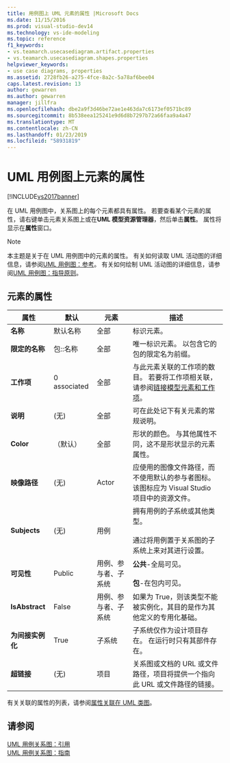 ```yaml
---
title: 用例图上 UML 元素的属性 |Microsoft Docs
ms.date: 11/15/2016
ms.prod: visual-studio-dev14
ms.technology: vs-ide-modeling
ms.topic: reference
f1_keywords:
- vs.teamarch.usecasediagram.artifact.properties
- vs.teamarch.usecasediagram.shapes.properties
helpviewer_keywords:
- use case diagrams, properties
ms.assetid: 2728fb26-a275-4fce-8a2c-5a78af6bee04
caps.latest.revision: 13
author: gewarren
ms.author: gewarren
manager: jillfra
ms.openlocfilehash: dbe2a9f3d46be72ae1e463da7c6173ef0571bc89
ms.sourcegitcommit: 8b538eea125241e9d6d8b7297b72a66faa9a4a47
ms.translationtype: MT
ms.contentlocale: zh-CN
ms.lasthandoff: 01/23/2019
ms.locfileid: "58931819"
---
```

# <a name="properties-of-elements-on-uml-use-case-diagrams"></a>UML 用例图上元素的属性
[!INCLUDE[vs2017banner](../includes/vs2017banner.md)]

在 UML 用例图中，关系图上的每个元素都具有属性。 若要查看某个元素的属性，请右键单击元素关系图上或在**UML 模型资源管理器**，然后单击**属性**。 属性将显示在**属性**窗口。  
  
> [!NOTE]
>  本主题是关于在 UML 用例图中的元素的属性。 有关如何读取 UML 活动图的详细信息，请参阅[UML 用例图：参考](../modeling/uml-use-case-diagrams-reference.md)。 有关如何绘制 UML 活动图的详细信息，请参阅[UML 用例图：指导原则](../modeling/uml-use-case-diagrams-guidelines.md)。  
  
## <a name="properties-of-elements"></a>元素的属性  
  
|属性|默认|元素|描述|  
|--------------|-------------|-------------|-----------------|  
|**名称**|默认名称|全部|标识元素。|  
|**限定的名称**|包::名称|全部|唯一标识元素。 以包含它的包的限定名为前缀。|  
|**工作项**|0 associated|全部|与此元素关联的工作项的数目。 若要将工作项相关联，请参阅[链接模型元素和工作项](../modeling/link-model-elements-and-work-items.md)。|  
|**说明**|(无)|全部|可在此处记下有关元素的常规说明。|  
|**Color**|（默认）|全部|形状的颜色。 与其他属性不同，这不是形状显示的元素属性。|  
|**映像路径**|(无)|Actor|应使用的图像文件路径，而不使用默认的参与者图标。 该图标应为 Visual Studio 项目中的资源文件。|  
|**Subjects**|(无)|用例|拥有用例的子系统或其他类型。<br /><br /> 通过将用例置于关系图的子系统上来对其进行设置。|  
|**可见性**|Public|用例、参与者、子系统|**公共**-全局可见。<br /><br /> **包**-在包内可见。|  
|**IsAbstract**|False|用例、参与者、子系统|如果为 True，则该类型不能被实例化，其目的是作为其他定义的专用化基础。|  
|**为间接实例化**|True|子系统|子系统仅作为设计项目存在。 在运行时只有其部件存在。|  
|**超链接**|(无)|项目|关系图或文档的 URL 或文件路径，项目将提供一个指向此 URL 或文件路径的链接。|  
  
 有关关联的属性的列表，请参阅[属性关联在 UML 类图](../modeling/properties-of-associations-on-uml-class-diagrams.md)。  
  
## <a name="see-also"></a>请参阅  
 [UML 用例关系图：引用](../modeling/uml-use-case-diagrams-reference.md)   
 [UML 用例关系图：指南](../modeling/uml-use-case-diagrams-guidelines.md)
